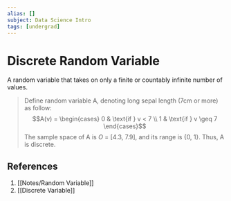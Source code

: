 ```yaml
---
alias: []
subject: Data Science Intro
tags: [undergrad]
---
```

# Discrete Random Variable

A random variable that takes on only a finite or countably infinite number of values.

>Define random variable A, denoting long sepal length (7cm or more) as follow:
> $$A(v) = \begin{cases} 0 & \text{if } v < 7 \\ 1 & \text{if } v \geq 7 \end{cases}$$
>The sample space of A is $O$ = [4.3, 7.9], and its range is {0, 1}. Thus, A is discrete.

## References
1. [[Notes/Random Variable]]
2. [[Discrete Variable]]